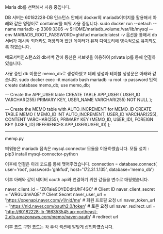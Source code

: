 Maria db를 선택해서 사용 중입니다.

DB 서버는 60182228-DB 인스턴스 안에서 docker의 mariadb이미지를 활용해서 아래와 같은 명령어로 container를 띄워 사용 중입니다.
sudo docker run --detach --name mariadb -p 3306:3306 -v $HOME/mariadb_volume:/var/lib/mysql --env MARIADB_ROOT_PASSWORD=ghkfud mariadb:latest
-v 옵션을 통해서 db서버가 재시작 되더라도 저장되어 있던 데이터가 유저 디렉토리에 영속적으로 유지되도록 하였습니다.

메모서버인스턴스와 db서버 간에 통신은 서브넷을 이용하여 private ip를 통해 연결하였습니다.

사용 중인 db 이름은 memo_db로 생성하였고 데베 생성과 테이블 생성문은 아래와 같습니다.
sudo docker exec -it mariadb bash
mariadb -u root -p
password 입력
create database memo_db;
use memo_db;

-- Create the APP_USER table
CREATE TABLE APP_USER (
    USER_ID VARCHAR(255) PRIMARY KEY,
    USER_NAME VARCHAR(255) NOT NULL
);

-- Create the MEMO table with AUTO_INCREMENT for MEMO_ID
CREATE TABLE MEMO (
    MEMO_ID INT AUTO_INCREMENT,
    USER_ID VARCHAR(255),
    CONTENT VARCHAR(255),
    PRIMARY KEY (MEMO_ID, USER_ID),
    FOREIGN KEY (USER_ID) REFERENCES APP_USER(USER_ID)
);

----------------------------------------------------
memp.py

띄워놓은 mariadb 접속은 mysql.connector 모듈을 이용하였습니다.
모듈 설치 : pip3 install mysql-connector-python

이후에 연결은 아래 코드를 통해 맺어주었습니다.
connection = database.connect(
    user='root',
    password='ghkfud',
    host='172.31.1.135',
    database='memo_db')

이후 아래와 같이 네이버 oauth api와 연결하기 위한 값들을 변수로 매핑했습니다.

naver_client_id = 'Z0Taie9OYDDditUhF4GC' # Client ID
naver_client_secret = 'WRGUdnVAQE' # Client Secret
naver_user_url = 'https://openapi.naver.com/v1/nid/me' # 회원 프로필 요청 url
naver_token_url = 'https://nid.naver.com/oauth2.0/token' # 토큰 요청 url
naver_redirect_uri = 'http://60182228-lb-166353545.ap-northeast-2.elb.amazonaws.com/memo/naver-oauth' # redirect url

이후 코드 구현 코드는 각 주석 섹션에 알맞게 삽입하였습니다.